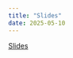 ```yaml
---
title: "Slides"
date: 2025-05-10
---
```

[Slides](https://docs.google.com/presentation/d/1MYucBpO9tegxB5f01AP7YFIzDw2HSqu3nwzL03Hr3QE/edit?usp=sharing)
